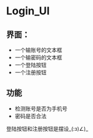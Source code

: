 # Login_UI

## 界面：
+ 一个输账号的文本框
+ 一个输密码的文本框
+ 一个登陆按钮
+ 一个注册按钮
## 功能
+ 检测账号是否为手机号
+ 密码是否合法

登陆按钮和注册按钮是摆设_(:з)∠)_
